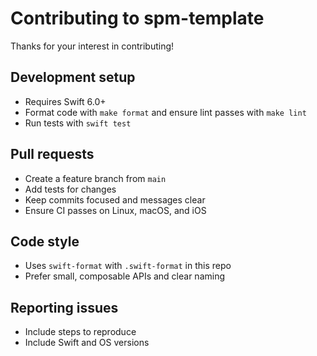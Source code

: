 # Contributing to spm-template

Thanks for your interest in contributing!

## Development setup
- Requires Swift 6.0+
- Format code with `make format` and ensure lint passes with `make lint`
- Run tests with `swift test`

## Pull requests
- Create a feature branch from `main`
- Add tests for changes
- Keep commits focused and messages clear
- Ensure CI passes on Linux, macOS, and iOS

## Code style
- Uses `swift-format` with `.swift-format` in this repo
- Prefer small, composable APIs and clear naming

## Reporting issues
- Include steps to reproduce
- Include Swift and OS versions